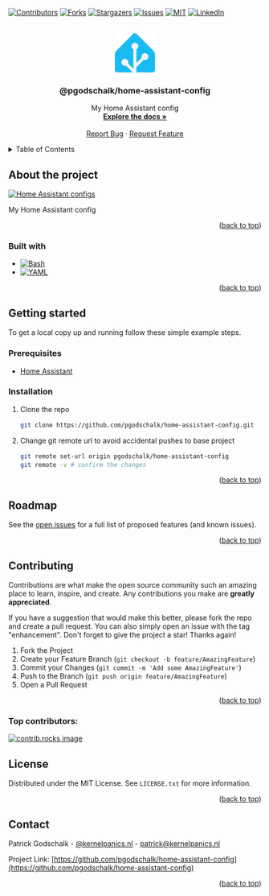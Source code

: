 <!-- markdownlint-disable -->

<a id="readme-top"></a>

<!-- PROJECT SHIELDS -->

[![Contributors][contributors-shield]][contributors-url]
[![Forks][forks-shield]][forks-url]
[![Stargazers][stars-shield]][stars-url]
[![Issues][issues-shield]][issues-url]
[![MIT][license-shield]][license-url]
[![LinkedIn][linkedin-shield]][linkedin-url]

<!-- PROJECT LOGO -->
<br />
<div align="center">
  <a href="https://github.com/pgodschalk/home-assistant-config">
    <img src="images/logo.png" alt="Logo" width="80" height="80">
  </a>

<h3 align="center">@pgodschalk/home-assistant-config</h3>

  <p align="center">
    My Home Assistant config
    <br />
    <a href="https://github.com/pgodschalk/home-assistant-config/blob/main/README.md"><strong>Explore the docs »</strong></a>
    <br />
    <br />
    <a href="https://github.com/pgodschalk/home-assistant-config/issues/new?labels=bug&template=bug-report---.md">Report Bug</a>
    ·
    <a href="https://github.com/pgodschalk/home-assistant-config/issues/new?labels=enhancement&template=feature-request---.md">Request Feature</a>
  </p>
</div>

<!-- TABLE OF CONTENTS -->
<details>
  <summary>Table of Contents</summary>
  <ol>
    <li>
      <a href="#about-the-project">About the project</a>
      <ul>
        <li><a href="#built-with">Built with</a></li>
      </ul>
    </li>
    <li>
      <a href="#getting-started">Getting started</a>
      <ul>
        <li><a href="#prerequisites">Prerequisites</a></li>
        <li><a href="#installation">Installation</a></li>
      </ul>
    </li>
    <li><a href="#roadmap">Roadmap</a></li>
    <li><a href="#contributing">Contributing</a></li>
    <li><a href="#license">License</a></li>
    <li><a href="#contact">Contact</a></li>
  </ol>
</details>

<!-- ABOUT THE PROJECT -->

## About the project

[![Home Assistant configs][product-screenshot]](https://github.com/pgodschalk/home-assistant-config)

My Home Assistant config

<p align="right">(<a href="#readme-top">back to top</a>)</p>

### Built with

- [![Bash][bash]][bash-url]
- [![YAML][yaml]][yaml-url]

<p align="right">(<a href="#readme-top">back to top</a>)</p>

<!-- GETTING STARTED -->

## Getting started

To get a local copy up and running follow these simple example steps.

### Prerequisites

- [Home Assistant](https://www.home-assistant.io)

### Installation

1. Clone the repo
   ```sh
   git clone https://github.com/pgodschalk/home-assistant-config.git
   ```
2. Change git remote url to avoid accidental pushes to base project
   ```sh
   git remote set-url origin pgodschalk/home-assistant-config
   git remote -v # confirm the changes
   ```

<p align="right">(<a href="#readme-top">back to top</a>)</p>

<!-- ROADMAP -->

## Roadmap

See the [open issues](https://github.com/pgodschalk/home-assistant-config/issues) for a full list of proposed features (and known issues).

<p align="right">(<a href="#readme-top">back to top</a>)</p>

<!-- CONTRIBUTING -->

## Contributing

Contributions are what make the open source community such an amazing place to learn, inspire, and create. Any contributions you make are **greatly appreciated**.

If you have a suggestion that would make this better, please fork the repo and create a pull request. You can also simply open an issue with the tag "enhancement".
Don't forget to give the project a star! Thanks again!

1. Fork the Project
2. Create your Feature Branch (`git checkout -b feature/AmazingFeature`)
3. Commit your Changes (`git commit -m 'Add some AmazingFeature'`)
4. Push to the Branch (`git push origin feature/AmazingFeature`)
5. Open a Pull Request

<p align="right">(<a href="#readme-top">back to top</a>)</p>

### Top contributors:

<a href="https://github.com/pgodschalk/home-assistant-config/graphs/contributors">
  <img src="https://contrib.rocks/image?repo=pgodschalk/home-assistant-config" alt="contrib.rocks image" />
</a>

<!-- LICENSE -->

## License

Distributed under the MIT License. See `LICENSE.txt` for more information.

<p align="right">(<a href="#readme-top">back to top</a>)</p>

<!-- CONTACT -->

## Contact

Patrick Godschalk - [@kernelpanics.nl](https://bsky.app/profile/kernelpanics.nl) - patrick@kernelpanics.nl

Project Link: [https://github.com/pgodschalk/home-assistant-config](https://github.com/pgodschalk/home-assistant-config)

<p align="right">(<a href="#readme-top">back to top</a>)</p>

<!-- MARKDOWN LINKS & IMAGES -->
<!-- https://www.markdownguide.org/basic-syntax/#reference-style-links -->

[contributors-shield]: https://img.shields.io/github/contributors/pgodschalk/home-assistant-config.svg?style=for-the-badge
[contributors-url]: https://github.com/pgodschalk/home-assistant-config/graphs/contributors
[forks-shield]: https://img.shields.io/github/forks/pgodschalk/home-assistant-config.svg?style=for-the-badge
[forks-url]: https://github.com/pgodschalk/home-assistant-config/network/members
[stars-shield]: https://img.shields.io/github/stars/pgodschalk/home-assistant-config.svg?style=for-the-badge
[stars-url]: https://github.com/pgodschalk/home-assistant-config/stargazers
[issues-shield]: https://img.shields.io/github/issues/pgodschalk/home-assistant-config.svg?style=for-the-badge
[issues-url]: https://github.com/pgodschalk/home-assistant-config/issues
[license-shield]: https://img.shields.io/github/license/pgodschalk/home-assistant-config?style=for-the-badge
[license-url]: https://github.com/pgodschalk/home-assistant-config/blob/main/LICENSE.txt
[linkedin-shield]: https://img.shields.io/badge/-LinkedIn-black.svg?style=for-the-badge&logo=linkedin&colorB=555
[linkedin-url]: https://linkedin.com/in/patrick-godschalk
[product-screenshot]: images/screenshot.gif
[bash]: https://img.shields.io/badge/gnubash-4EAA25?style=for-the-badge&logo=c%2B%2B&logoColor=white
[bash-url]: https://www.gnu.org/software/bash/
[yaml]: https://img.shields.io/badge/yaml-CB171E?style=for-the-badge&logo=c%2B%2B&logoColor=white
[yaml-url]: https://yaml.org
